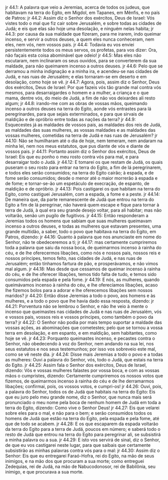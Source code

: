 jr 44.1: A palavra que veio a Jeremias, acerca de todos os judeus, que habitavam na terra do Egito, em Migdol, em Tapanes, em Mênfis, e no país de Patros:
jr 44.2: Assim diz o Senhor dos exércitos, Deus de Israel: Vós vistes todo o mal que fiz cair sobre Jerusalém, e sobre todas as cidades de Judá; e eis que elas são hoje uma desolação, e ninguém nelas habita;
jr 44.3: por causa da sua maldade que fizeram, para me irarem, indo queimar incenso, e servir a outros deuses, a quem eles nunca conheceram, nem eles, nem vós, nem vossos pais.
jr 44.4: Todavia eu vos enviei persistentemente todos os meus servos, os profetas, para vos dizer: Ora, não façais esta coisa abominável que odeio!
jr 44.5: Mas eles não escutaram, nem inclinaram os seus ouvidos, para se converterem da sua maldade, para não queimarem incenso a outros deuses.
jr 44.6: Pelo que se derramou a minha indignação e a minha ira, e acendeu-se nas cidades de Judá, e nas ruas de Jerusalém; e elas tornaram-se em deserto e em desolação, como hoje se vê.
jr 44.7: Agora, pois, assim diz o Senhor, Deus dos exércitos, Deus de Israel: Por que fazeis vós tão grande mal contra vós mesmos, para desarraigardes o homem e a mulher, a criança e o que mama, dentre vós, do meio de Judá, a fim de não vos deixardes ali resto algum;
jr 44.8: irando-me com as obras de vossas mãos, queimando incenso a outros deuses na terra do Egito, aonde vós entrastes para lá peregrinardes, para que sejais exterminados, e para que sirvais de maldição e de opróbrio entre todas as nações da terra?
jr 44.9: Esquecestes já as maldades de vossos pais, as maldades dos reis de Judá, as maldades das suas mulheres, as vossas maldades e as maldades das vossas mulheres, cometidas na terra de Judá e nas ruas de Jerusalém?
jr 44.10: Não se humilharam até o dia de hoje, nem temeram, nem andaram na minha lei, nem nos meus estatutos, que pus diante de vós e diante de vossos pais.
jr 44.11: Portanto assim diz o Senhor dos exércitos, Deus de Israel: Eis que eu ponho o meu rosto contra vós para mal, e para desarraigar todo o Judá.
jr 44.12: E tomarei os que restam de Judá, os quais puseram o seu rosto para entrar na terra do Egito, a fim de lá peregrinarem, e todos eles serão consumidos; na terra do Egito cairão; à espada, e de fome serão consumidos; desde o menor até o maior morrerão à espada e de fome; e tornar-se-ão um espetáculo de execração, de espanto, de maldição e de opróbrio.
jr 44.13: Pois castigarei os que habitam na terra do Egito, como castiguei Jerusalém, com a espada, a fome e a peste.
jr 44.14: De maneira que, da parte remanescente de Judá que entrou na terra do Egito a fim de lá peregrinar, não haverá quem escape e fique para tornar à terra de Judá, à qual era seu grande desejo voltar, para ali habitar; mas não voltarão, senão um pugilo de fugitivos.
jr 44.15: Então responderam a Jeremias todos os homens que sabiam que suas mulheres queimavam incenso a outros deuses, e todas as mulheres que estavam presentes, uma grande multidão, a saber, todo o povo que habitava na terra do Egito, em Patros, dizendo:
jr 44.16: Quanto à palavra que nos anunciaste em nome do Senhor, não te obedeceremos a ti;
jr 44.17: mas certamente cumpriremos toda a palavra que saiu da nossa boca, de queimarmos incenso à rainha do céu, e de lhe oferecermos libações, como nós e nossos pais, nossos reis e nossos príncipes, temos feito, nas cidades de Judá, e nas ruas de Jerusalém; então tínhamos fartura de pão, e prosperávamos, e não vimos mal algum.
jr 44.18: Mas desde que cessamos de queimar incenso à rainha do céu, e de lhe oferecer libações, temos tido falta de tudo, e temos sido consumidos pela espada e pela fome.
jr 44.19: E nós, as mulheres, quando queimávamos incenso à rainha do céu, e lhe oferecíamos libações, acaso lhe fizemos bolos para a adorar e lhe oferecemos libações sem nossos maridos?
jr 44.20: Então disse Jeremias a todo o povo, aos homens e às mulheres, e a todo o povo que lhe havia dado essa resposta, dizendo:
jr 44.21: Porventura não se lembrou o Senhor, e não lhe veio à mente o incenso que queimastes nas cidades de Judá e nas ruas de Jerusalém, vós e vossos pais, vossos reis e vossos príncipes, como também o povo da terra?
jr 44.22: O Senhor não podia por mais tempo suportar a maldade das vossas ações, as abominações que cometestes; pelo que se tornou a vossa terra em desolação, e em espanto, e em maldição, sem habitantes, como hoje se vê.
jr 44.23: Porquanto queimastes incenso, e pecastes contra o Senhor, não obedecendo à voz do Senhor, nem andando na sua lei, nos seus estatutos e nos seus testemunhos; por isso vos sobreveio este mal, como se vê neste dia.
jr 44.24: Disse mais Jeremias a todo o povo e a todas as mulheres: Ouvi a palavra do Senhor, vós, todo o Judá, que estais na terra do Egito.
jr 44.25: Assim fala o Senhor dos exércitos, Deus de Israel, dizendo: Vós e vossas mulheres falastes por vossa boca, e com as vossas mãos o cumpristes, dizendo: Certamente cumpriremos os nossos votos que fizemos, de queimarmos incenso à rainha do céu e de lhe derramarmos libações; confirmai, pois, os vossos votos, e cumpri-os!
jr 44.26: Ouvi, pois, a palavra do Senhor, todos os de Judá que habitais na terra do Egito: Eis que eu juro pelo meu grande nome, diz o Senhor, que nunca mais será pronunciado o meu nome pela boca de nenhum homem de Judá em toda a terra do Egito, dizendo: Como vive o Senhor Deus!
jr 44.27: Eis que velarei sobre eles para o mal, e não para o bem; e serão consumidos todos os homens de Judá que estão na terra do Egito, pela espada e pela fome, até que de todo se acabem.
jr 44.28: E os que escaparem da espada voltarão da terra do Egito para a terra de Judá, poucos em número; e saberá todo o resto de Judá que entrou na terra do Egito para peregrinar ali, se subsistirá a minha palavra ou a sua.
jr 44.29: E isto vos servirá de sinal, diz o Senhor, de que eu vos castigarei neste lugar, para que saibais que certamente subsistirão as minhas palavras contra vós para o mal:
jr 44.30: Assim diz o Senhor: Eis que eu entregarei Faraó-Hofra, rei do Egito, na mão de seus inimigos, e na mão dos que procuram a sua morte; como entreguei Zedequias, rei de Judá, na mão de Nabucodonosor, rei de Babilônia, seu inimigo, e que procurava a sua morte.
